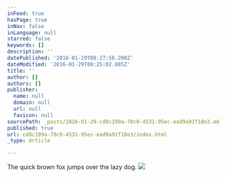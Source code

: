 ```yaml
---
inFeed: true
hasPage: true
inNav: false
inLanguage: null
starred: false
keywords: []
description: ''
datePublished: '2016-01-29T08:27:56.208Z'
dateModified: '2016-01-29T08:25:02.885Z'
title: ''
author: []
authors: []
publisher:
  name: null
  domain: null
  url: null
  favicon: null
sourcePath: _posts/2016-01-29-cd8c199a-70c0-4531-95ec-ead9a91f18e3.md
published: true
url: cd8c199a-70c0-4531-95ec-ead9a91f18e3/index.html
_type: Article

---
```

The quick brown fox jumps over the lazy dog.
![](https://the-grid-user-content.s3-us-west-2.amazonaws.com/fd29c076-7771-4757-8f00-3772bdf46781.jpg)